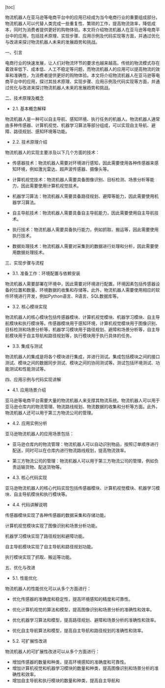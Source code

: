 
[toc]                    
                
                
物流机器人在亚马逊等电商平台中的应用已经成为当今电商行业的重要组成部分。物流机器人可以代替人类完成一些重复性、繁琐的工作，提高物流效率，降低成本，同时为消费者提供更好的购物体验。本文将介绍物流机器人在亚马逊等电商平台中的应用，包括技术原理、实现步骤、应用示例及代码实现等方面，并通过优化与改进来探讨物流机器人未来的发展趋势和挑战。

一、引言

电商行业的快速发展，让人们对物流环节的要求也越来越高。传统的物流模式存在着效率低下、成本低、人工不稳定等问题，而物流机器人的应用可以提高物流的效率和准确性，为消费者提供更好的购物体验。本文将介绍物流机器人在亚马逊等电商平台中的应用，探讨其技术原理、实现步骤、应用示例及代码实现等方面，并通过优化与改进来探讨物流机器人未来的发展趋势和挑战。

二、技术原理及概念

- 2.1. 基本概念解释

物流机器人是一种可以自主导航、感知环境、执行任务的机器人。物流机器人通常由多种传感器、计算机视觉、机器学习算法等部分组成，可以实现自主导航、避障、路径规划、感知环境等功能。

- 2.2. 技术原理介绍

物流机器人的实现主要涉及以下几个方面的技术：

- 传感器技术：物流机器人需要对环境进行感知，因此需要使用各种传感器来感知环境，例如激光雷达、超声波传感器、摄像头等。

- 计算机视觉技术：物流机器人需要具备图像识别、目标检测、场景分析等能力，因此需要使用计算机视觉技术。

- 机器学习算法：物流机器人需要具备路径规划、避障等能力，因此需要使用机器学习算法。

- 自主导航技术：物流机器人需要具备自主导航能力，因此需要使用自主导航技术。

- 执行技术：物流机器人需要具备执行能力，例如抓取、搬运等，因此需要使用执行技术。

- 数据处理技术：物流机器人需要对采集到的数据进行处理和分析，因此需要使用数据处理技术。

三、实现步骤与流程

- 3.1. 准备工作：环境配置与依赖安装

物流机器人需要部署在环境中，因此需要对环境进行配置。环境因素包括传感器设备的位置和数量、环境数据的收集和存储等。此外，物流机器人需要使用相应的软件环境进行开发，例如Python语言、R语言、SQL数据库等。

- 3.2. 核心模块实现

物流机器人的核心模块包括传感器模块、计算机视觉模块、机器学习模块、自主导航模块和执行模块等。传感器模块用于感知环境，计算机视觉模块用于图像识别、目标检测和场景分析等，机器学习模块用于路径规划、避障和场景分析等，自主导航模块用于自主导航和路径规划等，执行模块用于执行具体的任务。

- 3.3. 集成与测试

物流机器人的集成是将各个模块进行集成，并进行测试。集成包括模块之间的接口测试、模块之间的数据同步测试、模块之间的协同测试等。测试包括环境测试、功能测试和性能测试等。

四、应用示例与代码实现讲解

- 4.1. 应用场景介绍

亚马逊等电商平台需要大量的物流机器人来支撑其物流系统。物流机器人可以用于亚马逊仓库内的物流管理、物流路线规划、物流数据的收集和分析等方面。此外，物流机器人还可以用于第三方物流公司的管理。

- 4.2. 应用实例分析

亚马逊物流机器人的应用场景包括：

- 亚马逊仓库内的物流管理：物流机器人可以自动识别物品，按照订单顺序进行配送，同时可以在仓库内进行物流路线规划，提高物流效率。
- 第三方物流公司的管理：物流机器人可以用于第三方物流公司的管理，例如负责运输货物、配送货物等。

- 4.3. 核心代码实现

亚马逊物流机器人的核心代码实现包括传感器模块、计算机视觉模块、机器学习模块、自主导航模块和执行模块等。

- 4.4. 代码讲解说明

传感器模块实现了各种传感器的数据采集和存储功能。

计算机视觉模块实现了图像识别和场景分析功能。

机器学习模块实现了路径规划和避障功能。

自主导航模块实现了自主导航和路径规划功能。

执行模块实现了抓取、搬运等功能。

五、优化与改进

- 5.1. 性能优化

物流机器人的性能优化可以从多个方面进行：

- 优化传感器的准确度和稳定性，提高环境感知的精度和可靠性。
- 优化计算机视觉的算法和模型，提高图像识别和场景分析的准确性和效率。
- 优化机器学习算法和模型，提高路径规划、避障和场景分析的准确性和效率。
- 优化自主导航算法和模型，提高自主导航和路径规划的准确性和效率。

- 5.2. 可扩展性改进

物流机器人的可扩展性改进可以从多个方面进行：

- 增加传感器的数量和种类，提高环境感知的准确度和可靠性。
- 增加计算机视觉和机器学习模块的数量和种类，提高图像识别和场景分析的准确性和效率。
- 增加自主导航和执行模块的数量和种类，提高自主导航和

